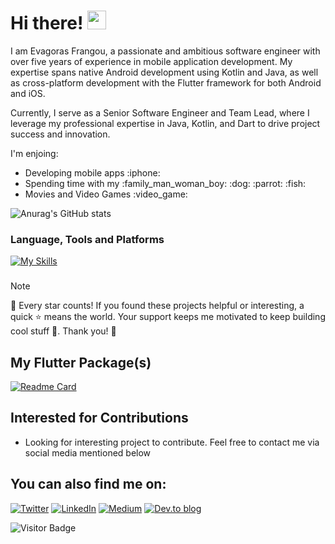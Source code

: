 # Hi there! <img src="https://raw.githubusercontent.com/aemmadi/aemmadi/master/wave.gif" width="30">
I am Evagoras Frangou, a passionate and ambitious software engineer with over five years of experience in mobile application development. My expertise spans native Android development using Kotlin and Java, as well as cross-platform development with the Flutter framework for both Android and iOS.

Currently, I serve as a Senior Software Engineer and Team Lead, where I leverage my professional expertise in Java, Kotlin, and Dart to drive project success and innovation.
<!--### I'm Evagoras Frangou - Senior Software Engineer Team Lead, Android and Flutter Developer. -->
<!--![](https://komarev.com/ghpvc/?username=your-github-r1n1os) -->
I'm enjoing:
<ul>
  <li>Developing mobile apps :iphone: </li>
  <li>Spending time with my :family_man_woman_boy: :dog: :parrot: :fish:</li>
  <li>Movies and Video Games :video_game:</li>
</ul>

![Anurag's GitHub stats](https://github-readme-stats.vercel.app/api?username=r1n1os&show_icons=true&theme=transparent&title_color=ffffff&text_color=ffffff&border_color=36BCF7&&icon_color=36BCF7&custom_title=Github+Stats)

### Language, Tools and Platforms
[![My Skills](https://skillicons.dev/icons?i=kotlin,dart,flutter,java,androidstudio,postman,github,bitbucket&theme=dark&perline=4)](https://skillicons.dev)

###

>[!NOTE]
> 🌟 Every star counts!
If you found these projects helpful or interesting, a quick ⭐ means the world. Your support keeps me motivated to keep building cool stuff 🚀. Thank you! 🙌

## My Flutter Package(s)
[![Readme Card](https://github-readme-stats.vercel.app/api/pin/?username=r1n1os&repo=sliding_action_button&show_icons=true&bg_color=00000000&border_color=36BCF7&title_color=ffffff&text_color=ffffff&icon_color=36BCF7)](https://github.com/r1n1os/sliding_action_button)

## Interested for Contributions
<ul>
  <li>Looking for interesting project to contribute. Feel free to contact me via social media mentioned below</li>
</ul>

## You can also find me on:
[![Twitter](https://img.shields.io/badge/Twitter-%231DA1F2.svg?style=for-the-badge&logo=Twitter&logoColor=white)](https://twitter.com/r1n1os2)
[![LinkedIn](https://img.shields.io/badge/linkedin-%230077B5.svg?style=for-the-badge&logo=linkedin&logoColor=white)](https://www.linkedin.com/in/evagoras-frangou-14a7b2163)
[![Medium](https://img.shields.io/badge/Medium-12100E?style=for-the-badge&logo=medium&logoColor=white)](https://r1n1os.medium.com/)
[![Dev.to blog](https://img.shields.io/badge/dev.to-0A0A0A?style=for-the-badge&logo=dev.to&logoColor=white)](https://dev.to/r1n1os)

![Visitor Badge](https://visitor-badge.laobi.icu/badge?page_id=r1n1os)

